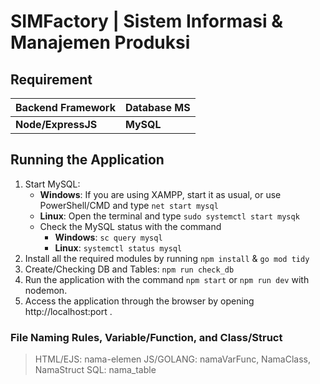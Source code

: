 # SIMFactory | Sistem Informasi & Manajemen Produksi

## Requirement
| Backend Framework | Database MS |
| -------- | -------- |
| <strong>Node/ExpressJS</strong> | <strong>MySQL</strong> |

## Running the Application

1. Start MySQL:
   - <b>Windows</b>: If you are using XAMPP, start it as usual, or use PowerShell/CMD and type ```net start mysql```
   - <b>Linux</b>: Open the terminal and type ```sudo systemctl start mysqk```
   - Check the MySQL status with the command  
        - <b>Windows</b>: ````sc query mysql```` 
        - <b>Linux</b>: ```systemctl status mysql```
2. Install all the required modules by running ```npm install``` & ```go mod tidy```
3. Create/Checking DB and Tables: ```npm run check_db```
3. Run the application with the command ```npm start``` or ```npm run dev``` with nodemon.
4. Access the application through the browser by opening http://localhost:port  .

### File Naming Rules, Variable/Function, and Class/Struct
> HTML/EJS: nama-elemen
> JS/GOLANG: namaVarFunc, NamaClass, NamaStruct
> SQL: nama_table